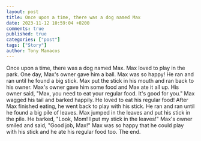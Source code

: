 ```yaml
---
layout: post
title: Once upon a time, there was a dog named Max
date: 2023-11-12 10:59:04 +0200
comments: true
published: true
categories: ["post"]
tags: ["Story"]
author: Tony Mamacos
---
```

Once upon a time, there was a dog named Max. Max loved to play in the park. One day, Max's owner gave him a ball. Max was so happy! He ran and ran until he found a big stick. Max put the stick in his mouth and ran back to his owner. 
Max's owner gave him some food and Max ate it all up. His owner said, "Max, you need to eat your regular food. It's good for you." Max wagged his tail and barked happily. He loved to eat his regular food! 
After Max finished eating, he went back to play with his stick. He ran and ran until he found a big pile of leaves. Max jumped in the leaves and put his stick in the pile. He barked, "Look, Mom! I put my stick in the leaves!" Max's owner smiled and said, "Good job, Max!" Max was so happy that he could play with his stick and he ate his regular food too. The end.
